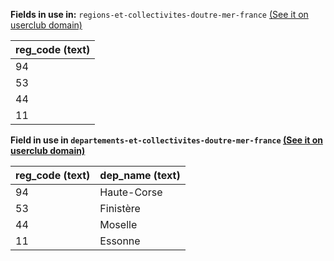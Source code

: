 **Fields in use in:** `regions-et-collectivites-doutre-mer-france` [(See it on userclub domain)](https://userclub.opendatasoft.com/explore/dataset/regions-et-collectivites-doutre-mer-france/table/)

| reg_code (text) | 
|---|
|94|
|53|
|44|
|11|

**Field in use in `departements-et-collectivites-doutre-mer-france` [(See it on userclub domain)](https://userclub.opendatasoft.com/explore/dataset/departements-et-collectivites-doutre-mer-france/table/)**

| reg_code (text) | dep_name (text) |
|---|---|
|94|Haute-Corse|
|53|Finistère|
|44|Moselle|
|11|Essonne|
